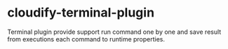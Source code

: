 # cloudify-terminal-plugin

Terminal plugin provide support run command one by one and save result from executions each command to runtime properties.
